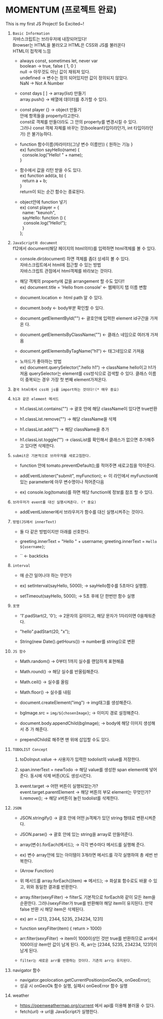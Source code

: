 # MOMENTUM (프로젝트 완료)
This is my first JS Project! So Excited~! 

1. `Basic Information`   
	자바스크립트는 브라우저에 내장되어있다!   
	Browser는 HTML을 불러오고 HTML은 CSS와 JS를 불러온다   
	HTML이 접착제 느낌

	* always const, sometimes let, never var  
	boolean -> true, false  ( 1, 0 )  
	null -> 아무것도 아닌 값이 채워져 있다.  
	undefined -> 변수는 정의 되어있지만 값이 정의되지 않았다.  
	NaN -> Not A Number  

	* const days [ ] -> array(list) 만들기  
	array.push() -> 배열에 데이터를 추가할 수 있다.

	* const player {} -> object 만들기  
	안에 항목들을 property라고한다.  
	const로 객체를 만들더라도 그 안의 property를 변경시킬 수 있다.  
	그러나 const 객체 자체를 바꾸는 것(boolean타입이라던가, int 타입이라던가)
	은 불가능하다.

	* function 함수이름(파라미터(그냥 변수 이름만)) { 원하는 기능 }  
	ex) function sayHello(name) {  
	&nbsp;	console.log("Hello! " + name);  
	}
	
	* 함수에서 값을 리턴 받을 수도 있다.  
	ex) function add(a, b) {  
	&nbsp;	return a + b;  
	}  
	return이 되는 순간 함수는 종료된다.

	* object안에 function 넣기  
	ex) const player = {  
	&nbsp;	name: "keunoh",  
	&nbsp;	sayHello: function () {  
	&nbsp;&nbsp;		console.log("Hello!");  
    &nbsp;	}  
	};

2. `JavaScript와 document`   
	f12에서 document(해당 페이지의 html의미)를 입력하면 html객체를 볼 수 있다.  

	* console.dir(document) 하면 객체를 좀더 상세히 볼 수 있다.  
	자바스크립트에서 html에 접근할 수 있는 방법  
	자바스크립트 관점에서 html객체를 바라보는 것이다.  
	
	* 해당 객체의 property에 값을 arrangement 할 수도 있다!!  
	ex) document.title = 'Hello from console' <- 웹페이지 탭 이름 변함   
	* document.location <- html path 알 수 있다.  
	
	* document.body <-  body부분 확인할 수 있다.  
	
	* document.getElementById("") <- 괄호안에 입력한 element id구간을 가져온	다.  
	
	* document.getElementsByClassName("") <- 클래스 네임으로 여러개 가져옴  
	
	* document.getElementsByTagName("h1") <- 태그네임으로 가져옴  
  
	* 노마드가 좋아하는 방법  
	ex) document.querySelector(".hello h1") -> className hello이고 h1가져옴
	querySelector는 element를 css방식으로 검색할 수 있다. 
	클래스 이름이 중복되는 경우 가장 첫 번째 element가져온다.

3. `결국 html에서 css와 js를 import하는 것이다!(* 매우 중요)`

4. `h1과 같은 element 메서드`  
	* h1.classList.contains("") -> 괄호 안에 해당 className이 있다면 true반환

	* h1.classList.remove("") -> 해당 className을 삭제

	* h1.classList.add("") -> 해당 className을 추가

	* h1.classList.toggle("") -> classList를 확인해서 클래스가 없으면 추가해주고 있다면 삭제한다.

5. `submit은 기본적으로 브라우저를 새로고침한다.`
	* function 안에 tomato.preventDefault();를 적어주면 새로고침을 막아준다.
	
	* addEventListener("submit", myFunction); <- 이 라인에서 myFunction에
	있는 parameter에 아무 변수명이나 적어준다음 
	
	* ex) console.log(tomato)를 하면 해당 function에 정보를 참조 할 수 있다.


6. `브라우저가 event를 대신 실행시켜준다. (* 중요)`
	* addEventListener에서 브라우저가 함수를 대신 실행시켜주는 것이다.

7. `방법(JS에서 innerText)`
	* 둘 다 같은 방법이지만 아래를 선호한다.
	
	* greeting.innerText = "Hello " + username;
    	greeting.innerText = `Hello ${username}`;
	
	* `` <- backticks

8. `interval` 
	* 매 순간 일어나야 하는 무언가
	
	* ex) setInterval(sayHello, 5000); -> sayHello함수를 5초마다 실행함.
	
	* setTimeout(sayHello, 5000); -> 5초 후에 단 한번만 함수 실행

9. `포맷`
	* '1'.padStart(2, '0'); -> 2문자의 길이이고, 해당 문자가 1자리이면 0을채워준다.
	
	* "hello".padStart(20, "x");
	
	* String(new Date().getHours()) -> number를 string으로 변환

10. `JS 함수`
	* Math.random() -> 0부터 1까지 실수를 랜덤하게 표현해줌
	* Math.round() -> 해당 실수를 반올림해준다.
	* Math.ceil() -> 실수를 올림
	* Math.floor() -> 실수를 내림

	* document.createElement("img") -> img태그를 생성해준다.
	* bgImage.src = `img/${chosenImage}`; -> 이미지 경로 설정해준다.
	* document.body.appendChild(bgImage); -> body에 해당 이미지 생성해서 추	가 해준다.
	* prependChild로 해주면 맨 위에 삽입할 수도 있다.

11. `TODOLIST Concept`
	1. toDoInput.value -> 사용자가 입력한 todolist의 value를 저장한다.
	
	2. span.innerText = newTodo -> 해당 value를 생성한 span element에 넣어	준다.
	동시에 삭제 버튼(X)도 생성시킨다. 

	3. event.target -> 어떤 버튼이 실행되었는가?  
	event.target.parentElement -> 해당 버튼의 부모 element는 무엇인가?  
	li.remove(); -> 해당 x버튼이 눌린 todolist를 삭제한다.

12. `JSON`
	* JSON.stringify() -> 괄호 안에 어떤 js객체가 있던 string 형태로 변환시켜준다.
	* JSON.parse() -> 괄호 안에 있는 string을 array로 만들어준다.

	* array(변수).forEach(메서드); -> 각각 변수마다 메서드를 실행해 준다.
	* ex) 변수 array안에 있는 아이템이 3개라면 메서드를 각각 실행하여 총 세번 반복한다.

	* (Arrow Function)
	* 위 메서드를 array.forEach((item) => 메서드); -> 화살표 함수로도 바꿀 수 있고, 위와 동일한 결과를 반환한다.
	
	* array.filter(sexyFilter) -> filter도 기본적으로 forEach와 같이 모든 item을 순환한다. 그러나sexyFilter가 true를 반환해야 해당 item이 유지된다.
	만약 false 반환 시 해당 item은 삭제된다.
	
	* ex) arr = [213, 2344, 5235, 234234, 1231]
	* function sexyFilter(item) { return > 1000} 
	* arr.filter(sexyFilter) -> item이 1000이상인 것만 true를 반환하므로 arr에서 1000이상 item만 값이 남게 된다. 즉, arr는 [2344, 5235, 234234, 1231]이 남게 된다.
	* `filter는 새로운 arr를 반환하는 것이다. 기존의 arr는 유지된다.`

13. navigator 함수
	* navigator.geolocation.getCurrentPosition(onGeoOk, onGeoError);
	* 성공 시 onGeoOk 함수 실행, 실패시 onGeoError 함수 실행

14. weather
	* https://openweathermap.org/current 에서 api를 이용해 불러올 수 있다.
	* fetch(url) -> url을 JavaScript가 실행한다.